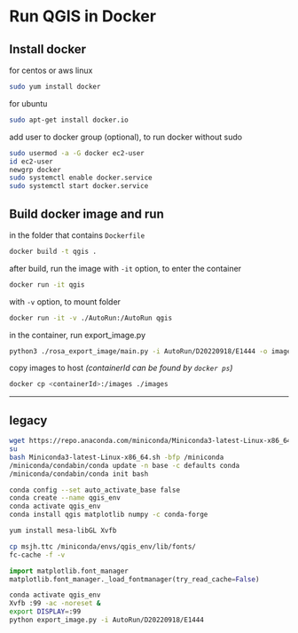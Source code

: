 # Run QGIS in Docker

## Install docker

for centos or aws linux
```bash
sudo yum install docker
```

for ubuntu
```bash
sudo apt-get install docker.io
```

add user to docker group (optional), to run docker without sudo

```bash
sudo usermod -a -G docker ec2-user
id ec2-user
newgrp docker
sudo systemctl enable docker.service
sudo systemctl start docker.service
```

## Build docker image and run

in the folder that contains `Dockerfile`

```bash
docker build -t qgis .
```

after build, run the image with `-it` option, to enter the container

```bash
docker run -it qgis
```
with `-v` option, to mount folder
```bash
docker run -it -v ./AutoRun:/AutoRun qgis
```

in the container, run export_image.py
```bash
python3 ./rosa_export_image/main.py -i AutoRun/D20220918/E1444 -o images
```

copy images to host
*(containerId can be found by `docker ps`)*
```bash
docker cp <containerId>:/images ./images
```


---

## legacy

```bash
wget https://repo.anaconda.com/miniconda/Miniconda3-latest-Linux-x86_64.sh
su
bash Miniconda3-latest-Linux-x86_64.sh -bfp /miniconda
/miniconda/condabin/conda update -n base -c defaults conda
/miniconda/condabin/conda init bash
```

```bash
conda config --set auto_activate_base false
conda create --name qgis_env
conda activate qgis_env
conda install qgis matplotlib numpy -c conda-forge
```

```bash
yum install mesa-libGL Xvfb
```

```bash
cp msjh.ttc /miniconda/envs/qgis_env/lib/fonts/
fc-cache -f -v
```

```python
import matplotlib.font_manager
matplotlib.font_manager._load_fontmanager(try_read_cache=False)
```

```bash
conda activate qgis_env
Xvfb :99 -ac -noreset & 
export DISPLAY=:99
python export_image.py -i AutoRun/D20220918/E1444
```
